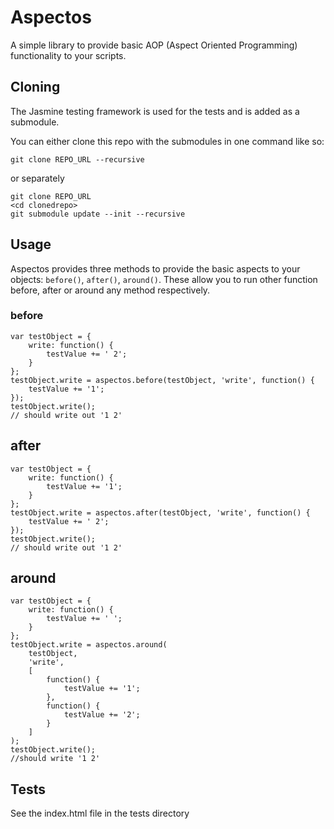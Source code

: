# Aspectos

A simple library to provide basic AOP (Aspect Oriented Programming) functionality to your scripts.

## Cloning

The Jasmine testing framework is used for the tests and is added as a submodule.

You can either clone this repo with the submodules in one command like so:

    git clone REPO_URL --recursive

or separately

    git clone REPO_URL
    <cd clonedrepo>
    git submodule update --init --recursive

## Usage

Aspectos provides three methods to provide the basic aspects to your objects:
 <code>before()</code>, <code>after()</code>, <code>around()</code>. These allow
 you to run other function before, after or around any method respectively.


### before


    var testObject = {
        write: function() {
            testValue += ' 2';
        }
    };
    testObject.write = aspectos.before(testObject, 'write', function() {
        testValue += '1';
    });
    testObject.write();
    // should write out '1 2'

## after

    var testObject = {
        write: function() {
            testValue += '1';
        }
    };
    testObject.write = aspectos.after(testObject, 'write', function() {
        testValue += ' 2';
    });
    testObject.write();
    // should write out '1 2'

## around
    var testObject = {
        write: function() {
            testValue += ' ';
        }
    };
    testObject.write = aspectos.around(
        testObject,
        'write',
        [
            function() {
                testValue += '1';
            },
            function() {
                testValue += '2';
            }
        ]
    );
    testObject.write();
    //should write '1 2'

## Tests

See the index.html file in the tests directory